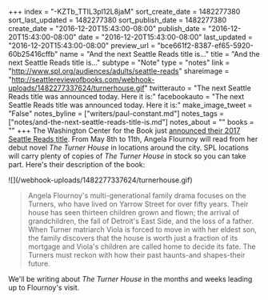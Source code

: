 +++
index = "-KZTb_TTIL3pl12L8jaM"
sort_create_date = 1482277380
sort_last_updated = 1482277380
sort_publish_date = 1482277380
create_date = "2016-12-20T15:43:00-08:00"
publish_date = "2016-12-20T15:43:00-08:00"
date = "2016-12-20T15:43:00-08:00"
last_updated = "2016-12-20T15:43:00-08:00"
preview_url = "bce661f2-8387-ef65-5920-60b25416cffb"
name = "And the next Seattle Reads title is..."
title = "And the next Seattle Reads title is..."
subtype = "Note"
type = "notes"
link = "http://www.spl.org/audiences/adults/seattle-reads"
shareimage = "http://seattlereviewofbooks.com/webhook-uploads/1482277337624/turnerhouse.gif"
twitterauto = "The next Seattle Reads title was announced today. Here it is:"
facebookauto = "The next Seattle Reads title was announced today. Here it is:"
make_image_tweet = "False"
notes_byline = ["writers/paul-constant.md"]
notes_tags = ["notes/and-the-next-seattle-reads-title-is.md"]
notes_about = ""
books = ""
+++
The Washington Center for the Book just [announced their 2017 Seattle Reads title](http://www.spl.org/audiences/adults/seattle-reads). From May 8th to 11th, Angela Flournoy will read from her debut novel *The Turner House* in locations around the city. SPL locations will carry plenty of copies of *The Turner House* in stock so you can take part. Here's their description of the book:

<p class="image-left">![](/webhook-uploads/1482277337624/turnerhouse.gif)</p>

<blockquote>Angela Flournoy's multi-generational family drama focuses on the Turners, who have lived on Yarrow Street for over fifty years. Their house has seen thirteen children grown and flown; the arrival of grandchildren, the fall of Detroit's East Side, and the loss of a father. When Turner matriarch Viola is forced to move in with her eldest son, the family discovers that the house is worth just a fraction of its mortgage and Viola's children are called home to decide its fate. The Turners must reckon with how their past haunts-and shapes-their future.</blockquote>

We'll be writing about *The Turner House* in the months and weeks leading up to Flournoy's visit.

